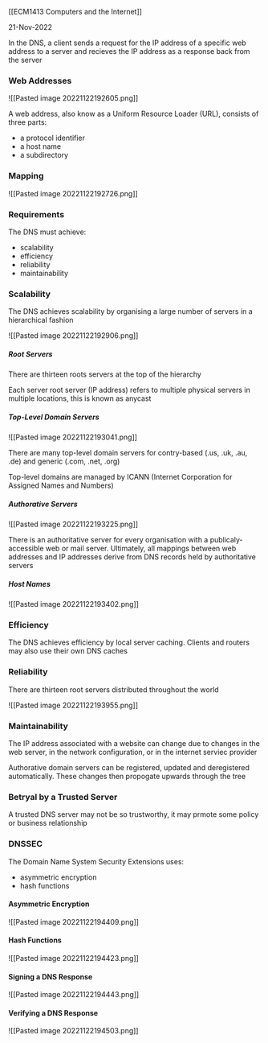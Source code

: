 [[ECM1413 Computers and the Internet]]

21-Nov-2022


In the DNS, a client sends a request for the IP address of a specific web address to a server and recieves the IP address as a response back from the server

### Web Addresses

![[Pasted image 20221122192605.png]]

A web address, also know as a Uniform Resource Loader (URL), consists of three parts:
- a protocol identifier
- a host name
- a subdirectory


### Mapping

![[Pasted image 20221122192726.png]]


### Requirements

The DNS must achieve:
- scalability
- efficiency
- reliability
- maintainability


### Scalability

The DNS achieves scalability by organising a large number of servers in a hierarchical fashion

![[Pasted image 20221122192906.png]]


##### Root Servers

There are thirteen roots servers at the top of the hierarchy

Each server root server (IP address) refers to multiple physical servers in multiple locations, this is known as anycast

##### Top-Level Domain Servers

![[Pasted image 20221122193041.png]]

There are many top-level domain servers for contry-based (.us, .uk, .au, .de) and generic (.com, .net, .org)

Top-level domains are managed by ICANN (Internet Corporation for Assigned Names and Numbers)

##### Authorative Servers

![[Pasted image 20221122193225.png]]

There is an authoritative server for every organisation with a publicaly-accessible web or mail server. Ultimately, all mappings between web addresses and IP addresses derive from DNS records held by authoritative servers

##### Host Names

![[Pasted image 20221122193402.png]]


### Efficiency

The DNS achieves efficiency by local server caching. Clients and routers may also use their own DNS caches


### Reliability

There are thirteen root servers distributed throughout the world

![[Pasted image 20221122193955.png]]


### Maintainability

The IP address associated with a website can change due to changes in the web server, in the network configuration, or in the internet serviec provider

Authorative domain servers can be registered, updated and deregistered automatically. These changes then propogate upwards through the tree


### Betryal by a Trusted Server

A trusted DNS server may not be so trustworthy, it may prmote some policy or business relationship


### DNSSEC

The Domain Name System Security Extensions uses:
- asymmetric encryption
- hash functions


#### Asymmetric Encryption

![[Pasted image 20221122194409.png]]


#### Hash Functions

![[Pasted image 20221122194423.png]]


#### Signing a DNS Response

![[Pasted image 20221122194443.png]]


#### Verifying a DNS Response

![[Pasted image 20221122194503.png]]

